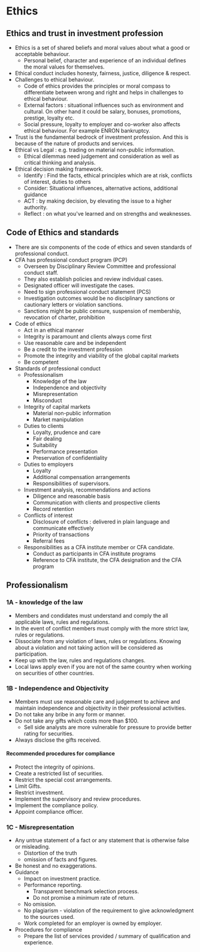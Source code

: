 # Ethics

## Ethics and trust in investment profession

- Ethics is a set of shared beliefs and moral values about what a good or acceptable behaviour.
  - Personal belief, character and experience of an individual defines the moral values for themselves.
- Ethical conduct includes honesty, fairness, justice, diligence & respect.
- Challenges to ethical behaviour.
  - Code of ethics provides the principles or moral compass to differentiate between wrong and right and helps in challenges to ethical behaviour.
  - External factors : situational influences such as environment and cultural. On other hand it could be salary, bonuses, promotions, prestige, loyalty etc.
  - Social pressure, loyalty to employer and co-worker also affects ethical behaviour. For example ENRON bankruptcy.
- Trust is the fundamental bedrock of investment profession. And this is because of the nature of products and services.
- Ethical vs Legal : e.g. trading on material non-public information.
  - Ethical dilemmas need judgement and consideration as well as critical thinking and analysis.
- Ethical decision making framework.
  - Identify : Find the facts, ethical principles which are at risk, conflicts of interest, duties to others
  - Consider: Situational influences, alternative actions, additional guidance
  - ACT : by making decision, by elevating the issue to a higher authority.
  - Reflect : on what you've learned and on strengths and weaknesses.

## Code of Ethics and standards

- There are six components of the code of ethics and seven standards of professional conduct.
- CFA has professional conduct program (PCP)
  - Overseen by Disciplinary Review Committee and professional conduct staff.
  - They also establish policies and review individual cases.
  - Designated officer will investigate the cases.
  - Need to sign professional conduct statement (PCS)
  - Investigation outcomes would be no disciplinary sanctions or cautionary letters or violation sanctions.
  - Sanctions might be public censure, suspension of membership, revocation of charter, prohibition
- Code of ethics
  - Act in an ethical manner
  - Integrity is paramount and clients always come first
  - Use reasonable care and be independent
  - Be a credit to the investment profession
  - Promote the integrity and viability of the global capital markets
  - Be competent
- Standards of professional conduct
  - Professionalism
    - Knowledge of the law
    - Independence and objectivity
    - Misrepresentation
    - Misconduct
  - Integrity of capital markets
    - Material non-public information
    - Market manipulation
  - Duties to clients
    - Loyalty, prudence and care
    - Fair dealing
    - Suitability
    - Performance presentation
    - Preservation of confidentiality
  - Duties to employers
    - Loyalty
    - Additional compensation arrangements
    - Responsibilities of supervisors.
  - Investment analysis, recommendations and actions
    - Diligence and reasonable basis
    - Communication with clients and prospective clients
    - Record retention
  - Conflicts of interest
    - Disclosure of conflicts : delivered in plain language and communicate effectively
    - Priority of transactions
    - Referral fees
  - Responsibilities as a CFA institute member or CFA candidate.
    - Conduct as participants in CFA institute programs
    - Reference to CFA institute, the CFA designation and the CFA program

## Professionalism

### 1A - knowledge of the law

- Members and condidates must understand and comply the all applicable laws, rules and regulations.
- In the event of conflict members must comply with the more strict law, rules or regulations.
- Dissociate from any violation of laws, rules or regulations. Knowing about a violation and not taking action will be considered as participation.
- Keep up with the law, rules and regulations changes.
- Local laws apply even if you are not of the same country when working on securities of other countries.

### 1B - Independence and Objectivity

- Members must use reasonable care and judgement to achieve and maintain independence and objectivity in their professional activities.
- Do not take any bribe in any form or manner.
- Do not take any gifts which costs more than $100.
  - Sell side analysts are more vulnerable for pressure to provide better rating for securities.
- Always disclose the gifts received.

#### Recommended procedures for compliance

- Protect the integrity of opinions.
- Create a restricted list of securities.
- Restrict the special cost arrangements.
- Limit Gifts.
- Restrict investment.
- Implement the supervisory and review procedures.
- Implement the compliance policy.
- Appoint compliance officer.

### 1C - Misrepresentation

- Any untrue statement of a fact or any statement that is otherwise false or misleading.
  - Distortion of the truth
  - omission of facts and figures.
- Be honest and no exaggerations.
- Guidance
  - Impact on investment practice.
  - Performance reporting.
    - Transparent benchmark selection process.
    - Do not promise a minimum rate of return.
  - No omission.
  - No plagiarism - violation of the requirement to give acknowledgment to the sources used.
  - Work completed for an employer is owned by employer.
- Procedures for compliance
  - Prepare the list of services provided / summary of qualification and experience.
  
